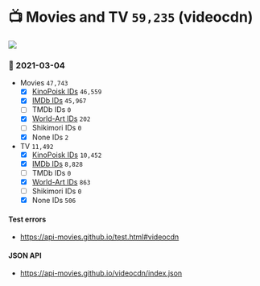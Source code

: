 # :tv: Movies and TV `59,235` (videocdn)

<a href="https://API-Movies.github.io"><img src="https://API-Movies.github.io/banner.png?cache"></a>

### :date: 2021-03-04
- Movies `47,743`
  - [x] <a href="https://API-Movies.github.io/videocdn/movie_kinopoisk_ids.json">KinoPoisk IDs</a> `46,559`
  - [x] <a href="https://API-Movies.github.io/videocdn/movie_imdb_ids.json">IMDb IDs</a> `45,967`
  - [ ] TMDb IDs `0`
  - [x] <a href="https://API-Movies.github.io/videocdn/movie_world_art_ids.json">World-Art IDs</a> `202`
  - [ ] Shikimori IDs `0`
  - [x] None IDs `2`
- TV `11,492`
  - [x] <a href="https://API-Movies.github.io/videocdn/tv_kinopoisk_ids.json">KinoPoisk IDs</a> `10,452`
  - [x] <a href="https://API-Movies.github.io/videocdn/tv_imdb_ids.json">IMDb IDs</a> `8,828`
  - [ ] TMDb IDs `0`
  - [x] <a href="https://API-Movies.github.io/videocdn/tv_world_art_ids.json">World-Art IDs</a> `863`
  - [ ] Shikimori IDs `0`
  - [x] None IDs `506`
#### Test errors
- <a href='https://api-movies.github.io/test.html#videocdn'>https://api-movies.github.io/test.html#videocdn</a>
#### JSON API
- <a href='https://api-movies.github.io/videocdn/index.json'>https://api-movies.github.io/videocdn/index.json</a>
